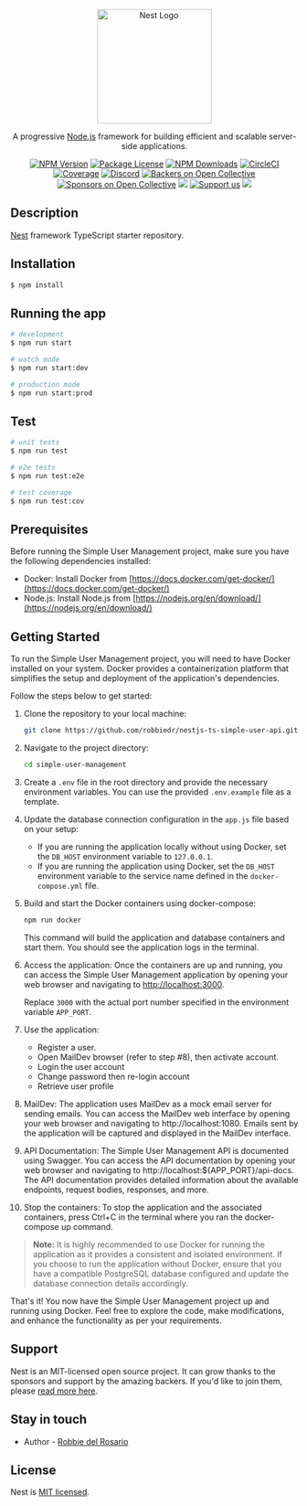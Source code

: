 <p align="center">
  <a href="http://nestjs.com/" target="blank"><img src="https://nestjs.com/img/logo-small.svg" width="200" alt="Nest Logo" /></a>
</p>

[circleci-image]: https://img.shields.io/circleci/build/github/nestjs/nest/master?token=abc123def456
[circleci-url]: https://circleci.com/gh/nestjs/nest

  <p align="center">A progressive <a href="http://nodejs.org" target="_blank">Node.js</a> framework for building efficient and scalable server-side applications.</p>
    <p align="center">
<a href="https://www.npmjs.com/~nestjscore" target="_blank"><img src="https://img.shields.io/npm/v/@nestjs/core.svg" alt="NPM Version" /></a>
<a href="https://www.npmjs.com/~nestjscore" target="_blank"><img src="https://img.shields.io/npm/l/@nestjs/core.svg" alt="Package License" /></a>
<a href="https://www.npmjs.com/~nestjscore" target="_blank"><img src="https://img.shields.io/npm/dm/@nestjs/common.svg" alt="NPM Downloads" /></a>
<a href="https://circleci.com/gh/nestjs/nest" target="_blank"><img src="https://img.shields.io/circleci/build/github/nestjs/nest/master" alt="CircleCI" /></a>
<a href="https://coveralls.io/github/nestjs/nest?branch=master" target="_blank"><img src="https://coveralls.io/repos/github/nestjs/nest/badge.svg?branch=master#9" alt="Coverage" /></a>
<a href="https://discord.gg/G7Qnnhy" target="_blank"><img src="https://img.shields.io/badge/discord-online-brightgreen.svg" alt="Discord"/></a>
<a href="https://opencollective.com/nest#backer" target="_blank"><img src="https://opencollective.com/nest/backers/badge.svg" alt="Backers on Open Collective" /></a>
<a href="https://opencollective.com/nest#sponsor" target="_blank"><img src="https://opencollective.com/nest/sponsors/badge.svg" alt="Sponsors on Open Collective" /></a>
  <a href="https://paypal.me/kamilmysliwiec" target="_blank"><img src="https://img.shields.io/badge/Donate-PayPal-ff3f59.svg"/></a>
    <a href="https://opencollective.com/nest#sponsor"  target="_blank"><img src="https://img.shields.io/badge/Support%20us-Open%20Collective-41B883.svg" alt="Support us"></a>
  <a href="https://twitter.com/nestframework" target="_blank"><img src="https://img.shields.io/twitter/follow/nestframework.svg?style=social&label=Follow"></a>
</p>
  <!--[![Backers on Open Collective](https://opencollective.com/nest/backers/badge.svg)](https://opencollective.com/nest#backer)
  [![Sponsors on Open Collective](https://opencollective.com/nest/sponsors/badge.svg)](https://opencollective.com/nest#sponsor)-->

## Description

[Nest](https://github.com/nestjs/nest) framework TypeScript starter repository.

## Installation

```bash
$ npm install
```

## Running the app

```bash
# development
$ npm run start

# watch mode
$ npm run start:dev

# production mode
$ npm run start:prod
```

## Test

```bash
# unit tests
$ npm run test

# e2e tests
$ npm run test:e2e

# test coverage
$ npm run test:cov
```

## Prerequisites

Before running the Simple User Management project, make sure you have the following dependencies installed:
- Docker: Install Docker from [https://docs.docker.com/get-docker/](https://docs.docker.com/get-docker/)
- Node.js: Install Node.js from [https://nodejs.org/en/download/](https://nodejs.org/en/download/)

## Getting Started

To run the Simple User Management project, you will need to have Docker installed on your system. Docker provides a containerization platform that simplifies the setup and deployment of the application's dependencies.

Follow the steps below to get started:

1. Clone the repository to your local machine:
   ```bash
   git clone https://github.com/robbiedr/nestjs-ts-simple-user-api.git
   ```

2. Navigate to the project directory:
   ```bash
   cd simple-user-management
   ```

3. Create a `.env` file in the root directory and provide the necessary environment variables. You can use the provided `.env.example` file as a template.

4. Update the database connection configuration in the `app.js` file based on your setup:
   - If you are running the application locally without using Docker, set the `DB_HOST` environment variable to `127.0.0.1`.
   - If you are running the application using Docker, set the `DB_HOST` environment variable to the service name defined in the `docker-compose.yml` file.

5. Build and start the Docker containers using docker-compose:
   ```bash
   npm run docker
   ```

   This command will build the application and database containers and start them. You should see the application logs in the terminal.

6. Access the application:
   Once the containers are up and running, you can access the Simple User Management application by opening your web browser and navigating to [http://localhost:3000](http://localhost:3000).

   Replace `3000` with the actual port number specified in the environment variable `APP_PORT`.

7. Use the application:
   - Register a user.
   - Open MailDev browser (refer to step #8), then activate account.
   - Login the user account
   - Change password then re-login account
   - Retrieve user profile

8. MailDev:
   The application uses MailDev as a mock email server for sending emails. You can access the MailDev web interface by opening your web browser and navigating to http://localhost:1080. Emails sent by the application will be captured and displayed in the MailDev interface.

9. API Documentation:
   The Simple User Management API is documented using Swagger. You can access the API documentation by opening your web browser and navigating to http://localhost:${APP_PORT}/api-docs. The API documentation provides detailed information about the available endpoints, request bodies, responses, and more.

10. Stop the containers:
   To stop the application and the associated containers, press Ctrl+C in the terminal where you ran the docker-compose up command.


>**Note:** It is highly recommended to use Docker for running the application as it provides a consistent and isolated environment. If you choose to run the application without Docker, ensure that you have a compatible PostgreSQL database configured and update the database connection details accordingly.


That's it! You now have the Simple User Management project up and running using Docker. Feel free to explore the code, make modifications, and enhance the functionality as per your requirements.

## Support

Nest is an MIT-licensed open source project. It can grow thanks to the sponsors and support by the amazing backers. If you'd like to join them, please [read more here](https://docs.nestjs.com/support).

## Stay in touch

- Author - [Robbie del Rosario](https://github.com/robbiedr)

## License

Nest is [MIT licensed](LICENSE).

